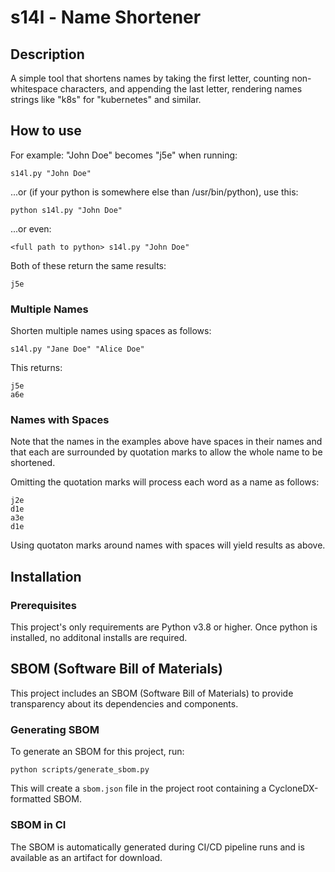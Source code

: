 # s14l - Name Shortener

## Description
A simple tool that shortens names by taking the first letter, counting non-whitespace characters, and appending the last letter, rendering names strings like "k8s" for "kubernetes" and similar.

## How to use

For example: "John Doe" becomes "j5e" when running:
```
s14l.py "John Doe"
```
...or (if your python is somewhere else than /usr/bin/python), use this:

```
python s14l.py "John Doe"
```
...or even:
```
<full path to python> s14l.py "John Doe"
```

Both of these return the same results:
```
j5e
```

### Multiple Names
Shorten multiple names using spaces as follows:
```
s14l.py "Jane Doe" "Alice Doe"
```
This returns:
```
j5e
a6e
```

### Names with Spaces
Note that the names in the examples above have spaces in their names and that each are surrounded by quotation marks to allow the whole name to be shortened.

Omitting the quotation marks will process each word as a name as follows:
```
j2e
d1e
a3e
d1e
```
Using quotaton marks around names with spaces will yield results as above.

## Installation
### Prerequisites
This project's only requirements are Python v3.8 or higher.
Once python is installed, no additonal installs are required.

## SBOM (Software Bill of Materials)
This project includes an SBOM (Software Bill of Materials) to provide transparency about its dependencies and components.

### Generating SBOM
To generate an SBOM for this project, run:
```
python scripts/generate_sbom.py
```

This will create a `sbom.json` file in the project root containing a CycloneDX-formatted SBOM.

### SBOM in CI
The SBOM is automatically generated during CI/CD pipeline runs and is available as an artifact for download.
